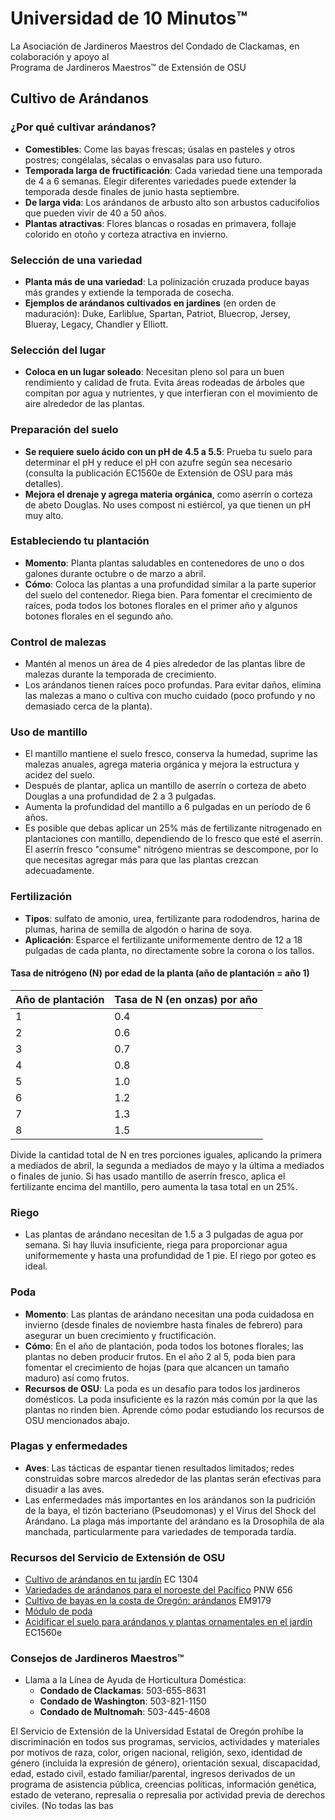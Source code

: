 # Universidad de 10 Minutos™  
La Asociación de Jardineros Maestros del Condado de Clackamas, en colaboración y apoyo al  
Programa de Jardineros Maestros™ de Extensión de OSU  

## Cultivo de Arándanos  

### ¿Por qué cultivar arándanos?  
- **Comestibles**: Come las bayas frescas; úsalas en pasteles y otros postres; congélalas, sécalas o envasalas para uso futuro.  
- **Temporada larga de fructificación**: Cada variedad tiene una temporada de 4 a 6 semanas. Elegir diferentes variedades puede extender la temporada desde finales de junio hasta septiembre.  
- **De larga vida**: Los arándanos de arbusto alto son arbustos caducifolios que pueden vivir de 40 a 50 años.  
- **Plantas atractivas**: Flores blancas o rosadas en primavera, follaje colorido en otoño y corteza atractiva en invierno.  

### Selección de una variedad  
- **Planta más de una variedad**: La polinización cruzada produce bayas más grandes y extiende la temporada de cosecha.  
- **Ejemplos de arándanos cultivados en jardines** (en orden de maduración): Duke, Earliblue, Spartan, Patriot, Bluecrop, Jersey, Blueray, Legacy, Chandler y Elliott.  

### Selección del lugar  
- **Coloca en un lugar soleado**: Necesitan pleno sol para un buen rendimiento y calidad de fruta. Evita áreas rodeadas de árboles que compitan por agua y nutrientes, y que interfieran con el movimiento de aire alrededor de las plantas.  

### Preparación del suelo  
- **Se requiere suelo ácido con un pH de 4.5 a 5.5**: Prueba tu suelo para determinar el pH y reduce el pH con azufre según sea necesario (consulta la publicación EC1560e de Extensión de OSU para más detalles).  
- **Mejora el drenaje y agrega materia orgánica**, como aserrín o corteza de abeto Douglas. No uses compost ni estiércol, ya que tienen un pH muy alto.  

### Estableciendo tu plantación  
- **Momento**: Planta plantas saludables en contenedores de uno o dos galones durante octubre o de marzo a abril.  
- **Cómo**: Coloca las plantas a una profundidad similar a la parte superior del suelo del contenedor. Riega bien. Para fomentar el crecimiento de raíces, poda todos los botones florales en el primer año y algunos botones florales en el segundo año.  

### Control de malezas  
- Mantén al menos un área de 4 pies alrededor de las plantas libre de malezas durante la temporada de crecimiento.  
- Los arándanos tienen raíces poco profundas. Para evitar daños, elimina las malezas a mano o cultiva con mucho cuidado (poco profundo y no demasiado cerca de la planta).  

### Uso de mantillo  
- El mantillo mantiene el suelo fresco, conserva la humedad, suprime las malezas anuales, agrega materia orgánica y mejora la estructura y acidez del suelo.  
- Después de plantar, aplica un mantillo de aserrín o corteza de abeto Douglas a una profundidad de 2 a 3 pulgadas.  
- Aumenta la profundidad del mantillo a 6 pulgadas en un período de 6 años.  
- Es posible que debas aplicar un 25% más de fertilizante nitrogenado en plantaciones con mantillo, dependiendo de lo fresco que esté el aserrín. El aserrín fresco "consume" nitrógeno mientras se descompone, por lo que necesitas agregar más para que las plantas crezcan adecuadamente.  

### Fertilización  
- **Tipos**: sulfato de amonio, urea, fertilizante para rododendros, harina de plumas, harina de semilla de algodón o harina de soya.  
- **Aplicación**: Esparce el fertilizante uniformemente dentro de 12 a 18 pulgadas de cada planta, no directamente sobre la corona o los tallos.  

#### Tasa de nitrógeno (N) por edad de la planta (año de plantación = año 1)  
| Año de plantación | Tasa de N (en onzas) por año |  
|-------------------|-----------------------------|  
| 1                 | 0.4                         |  
| 2                 | 0.6                         |  
| 3                 | 0.7                         |  
| 4                 | 0.8                         |  
| 5                 | 1.0                         |  
| 6                 | 1.2                         |  
| 7                 | 1.3                         |  
| 8                 | 1.5                         |  

Divide la cantidad total de N en tres porciones iguales, aplicando la primera a mediados de abril, la segunda a mediados de mayo y la última a mediados o finales de junio. Si has usado mantillo de aserrín fresco, aplica el fertilizante encima del mantillo, pero aumenta la tasa total en un 25%.  

### Riego  
- Las plantas de arándano necesitan de 1.5 a 3 pulgadas de agua por semana. Si hay lluvia insuficiente, riega para proporcionar agua uniformemente y hasta una profundidad de 1 pie. El riego por goteo es ideal.  

### Poda  
- **Momento**: Las plantas de arándano necesitan una poda cuidadosa en invierno (desde finales de noviembre hasta finales de febrero) para asegurar un buen crecimiento y fructificación.  
- **Cómo**: En el año de plantación, poda todos los botones florales; las plantas no deben producir frutos. En el año 2 al 5, poda bien para fomentar el crecimiento de hojas (para que alcancen un tamaño maduro) así como frutos.  
- **Recursos de OSU**: La poda es un desafío para todos los jardineros domésticos. La poda insuficiente es la razón más común por la que las plantas no rinden bien. Aprende cómo podar estudiando los recursos de OSU mencionados abajo.  

### Plagas y enfermedades  
- **Aves**: Las tácticas de espantar tienen resultados limitados; redes construidas sobre marcos alrededor de las plantas serán efectivas para disuadir a las aves.  
- Las enfermedades más importantes en los arándanos son la pudrición de la baya, el tizón bacteriano (Pseudomonas) y el Virus del Shock del Arándano. La plaga más importante del arándano es la Drosophila de ala manchada, particularmente para variedades de temporada tardía.  

### Recursos del Servicio de Extensión de OSU  
- [Cultivo de arándanos en tu jardín](https://catalog.extension.oregonstate.edu/) EC 1304  
- [Variedades de arándanos para el noroeste del Pacífico](https://catalog.extension.oregonstate.edu/) PNW 656  
- [Cultivo de bayas en la costa de Oregón: arándanos](https://catalog.extension.oregonstate.edu/) EM9179  
- [Módulo de poda](https://workspace.oregonstate.edu/course/pruning-blueberries?hsLang=en)  
- [Acidificar el suelo para arándanos y plantas ornamentales en el jardín](https://catalog.extension.oregonstate.edu/) EC1560e  

### Consejos de Jardineros Maestros™  
- Llama a la Línea de Ayuda de Horticultura Doméstica:  
  - **Condado de Clackamas**: 503-655-8631  
  - **Condado de Washington**: 503-821-1150  
  - **Condado de Multnomah**: 503-445-4608  

El Servicio de Extensión de la Universidad Estatal de Oregón prohíbe la discriminación en todos sus programas, servicios, actividades y materiales por motivos de raza, color, origen nacional, religión, sexo, identidad de género (incluida la expresión de género), orientación sexual, discapacidad, edad, estado civil, estado familiar/parental, ingresos derivados de un programa de asistencia pública, creencias políticas, información genética, estado de veterano, represalia o represalia por actividad previa de derechos civiles. (No todas las bas